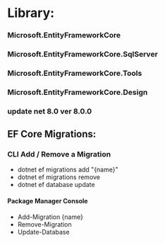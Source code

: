 # Library:   
### Microsoft.EntityFrameworkCore 
### Microsoft.EntityFrameworkCore.SqlServer
### Microsoft.EntityFrameworkCore.Tools
### Microsoft.EntityFrameworkCore.Design
### update net 8.0 ver 8.0.0


## EF Core Migrations:

  ### CLI Add / Remove a Migration
  - dotnet ef migrations add "{name}"
  - dotnet ef migrations remove
  - dotnet ef database update
  #### Package Manager Console
  - Add-Migration {name}
  - Remove-Migration
  - Update-Database 
